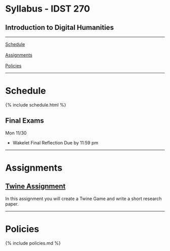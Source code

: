 # Syllabus - IDST 270

## Introduction to Digital Humanities

_____

[Schedule](#schedule) <br /> <br />
[Assignments](#assignments) <br /><br />
[Policies](#policies)

_____

# Schedule

{% include schedule.html %}

## Final Exams

Mon 11/30 

* Wakelet Final Reflection Due by 11:59 pm

_____

# Assignments

## [Twine Assignment](https://deanna-stover.github.io/coursesCNU/2020/idst270fall2020/twine)

In this assignment you will create a Twine Game and write a short research paper.

_____

# Policies

{% include policies.md %}
